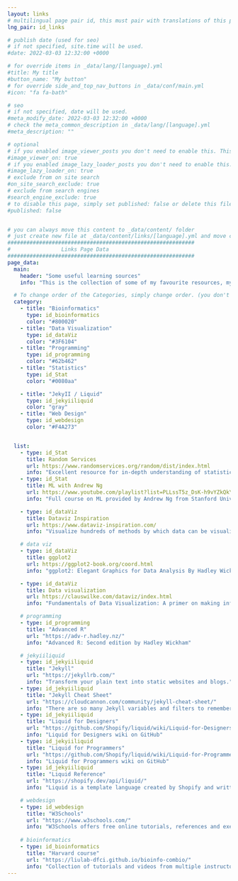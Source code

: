 ```yaml
---
layout: links
# multilingual page pair id, this must pair with translations of this page. (This name must be unique)
lng_pair: id_links

# publish date (used for seo)
# if not specified, site.time will be used.
#date: 2022-03-03 12:32:00 +0000

# for override items in _data/lang/[language].yml
#title: My title
#button_name: "My button"
# for override side_and_top_nav_buttons in _data/conf/main.yml
#icon: "fa fa-bath"

# seo
# if not specified, date will be used.
#meta_modify_date: 2022-03-03 12:32:00 +0000
# check the meta_common_description in _data/lang/[language].yml
#meta_description: ""

# optional
# if you enabled image_viewer_posts you don't need to enable this. This is only if image_viewer_posts = false
#image_viewer_on: true
# if you enabled image_lazy_loader_posts you don't need to enable this. This is only if image_lazy_loader_posts = false
#image_lazy_loader_on: true
# exclude from on site search
#on_site_search_exclude: true
# exclude from search engines
#search_engine_exclude: true
# to disable this page, simply set published: false or delete this file
#published: false


# you can always move this content to _data/content/ folder
# just create new file at _data/content/links/[language].yml and move content below.
###########################################################
#                Links Page Data
###########################################################
page_data:
  main:
    header: "Some useful learning sources"
    info: "This is the collection of some of my favourite resources, my first and last resort. I am grateful to all the contributors in these websites, "

  # To change order of the Categories, simply change order. (you don't need to change list order.)
  category:
    - title: "Bioinformatics"
      type: id_bioinformatics
      color: "#800020"
    - title: "Data Visualization"
      type: id_dataViz
      color: "#3F6104"
    - title: "Programming"
      type: id_programming
      color: "#62b462"
    - title: "Statistics"
      type: id_Stat
      color: "#0080aa"

    - title: "JekyII / Liquid"
      type: id_jekyiiliquid
      color: "gray"
    - title: "Web Design"
      type: id_webdesign
      color: "#F4A273"


  list:
    - type: id_Stat
      title: Random Services
      url: https://www.randomservices.org/random/dist/index.html
      info: "Excellent resource for in-depth understanding of statistics "
    - type: id_Stat
      title: ML with Andrew Ng
      url: https://www.youtube.com/playlist?list=PLLssT5z_DsK-h9vYZkQkYNWcItqhlRJLN
      info: "Full course on ML provided by Andrew Ng from Stanford University. 112 videos covering topics on ML and AI. "

    - type: id_dataViz
      title: Dataviz Inspiration  
      url: https://www.dataviz-inspiration.com/
      info: "Visualize hundreds of methods by which data can be visualized."

    # data viz
    - type: id_dataViz
      title: ggplot2  
      url: https://ggplot2-book.org/coord.html
      info: "ggplot2: Elegant Graphics for Data Analysis By Hadley Wickham, Danielle Navarro, and Thomas Lin Pedersen." 

    - type: id_dataViz
      title: Data visualization 
      url: https://clauswilke.com/dataviz/index.html
      info: "Fundamentals of Data Visualization: A primer on making informative and compelling figures - By Claus O. Wilke ."

    # programming
    - type: id_programming
      title: "Advanced R"
      url: "https://adv-r.hadley.nz/"
      info: "Advanced R: Second edition by Hadley Wickham"

    # jekyiiliquid
    - type: id_jekyiiliquid
      title: "Jekyll"
      url: "https://jekyllrb.com/"
      info: "Transform your plain text into static websites and blogs."
    - type: id_jekyiiliquid
      title: "Jekyll Cheat Sheet"
      url: "https://cloudcannon.com/community/jekyll-cheat-sheet/"
      info: "There are so many Jekyll variables and filters to remember and it can be tricky to keep it all in your head. This cheat sheet serves as a quick reference of everything Jekyll can do."
    - type: id_jekyiiliquid
      title: "Liquid for Designers"
      url: "https://github.com/Shopify/liquid/wiki/Liquid-for-Designers"
      info: "Liquid for Designers wiki on GitHub"
    - type: id_jekyiiliquid
      title: "Liquid for Programmers"
      url: "https://github.com/Shopify/liquid/wiki/Liquid-for-Programmers"
      info: "Liquid for Programmers wiki on GitHub"
    - type: id_jekyiiliquid
      title: "Liquid Reference"
      url: "https://shopify.dev/api/liquid/"
      info: "Liquid is a template language created by Shopify and written in Ruby. It is now available as an open source project on GitHub"

    # webdesign
    - type: id_webdesign
      title: "W3Schools"
      url: "https://www.w3schools.com/"
      info: "W3Schools offers free online tutorials, references and exercises in all the major languages of the web. Covering popular subjects like HTML, CSS, JavaScript, Python, SQL, Java, and many more."
    
    # bioinformatics 
    - type: id_bioinformatics
      title: "Harvard course"
      url: "https://liulab-dfci.github.io/bioinfo-combio/"
      info: "Collection of tutorials and videos from multiple instructors."
---
```

